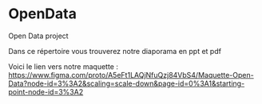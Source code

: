 # OpenData
Open Data project

Dans ce répertoire vous trouverez notre diaporama en ppt et pdf

Voici le lien vers notre maquette : https://www.figma.com/proto/A5eFt1LAQjNfuQzj84VbS4/Maquette-Open-Data?node-id=3%3A2&scaling=scale-down&page-id=0%3A1&starting-point-node-id=3%3A2

